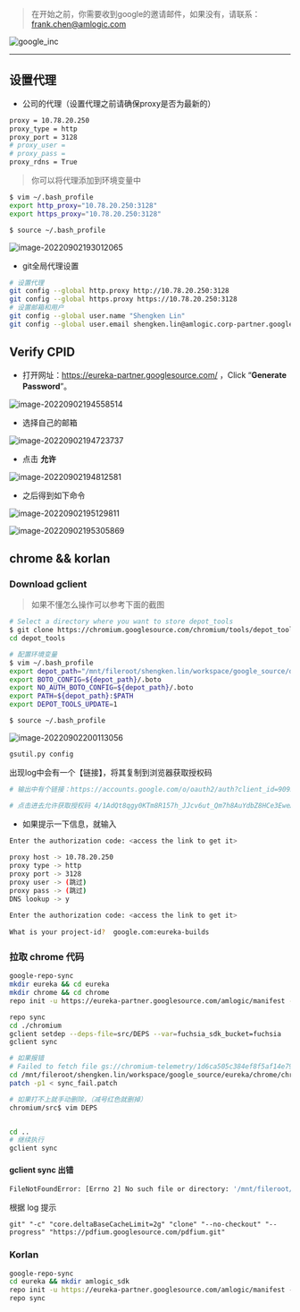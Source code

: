 > 在开始之前，你需要收到google的邀请邮件，如果没有，请联系：frank.chen@amlogic.com

![google_inc](.img/google_inc.png)

----

## 设置代理

- 公司的代理（设置代理之前请确保proxy是否为最新的）

```sh
proxy = 10.78.20.250
proxy_type = http
proxy_port = 3128
# proxy_user = 
# proxy_pass = 
proxy_rdns = True
```

> 你可以将代理添加到环境变量中

```sh
$ vim ~/.bash_profile
export http_proxy="10.78.20.250:3128"
export https_proxy="10.78.20.250:3128"

$ source ~/.bash_profile
```

![image-20220902193012065](.img/image-20220902193012065.png)

- git全局代理设置

```sh
# 设置代理
git config --global http.proxy http://10.78.20.250:3128
git config --global https.proxy https://10.78.20.250:3128
# 设置邮箱和用户
git config --global user.name "Shengken Lin"
git config --global user.email shengken.lin@amlogic.corp-partner.google.com
```


## Verify CPID

- 打开网址：https://eureka-partner.googlesource.com/ ，Click “**Generate Password**”。

![image-20220902194558514](.img/image-20220902194558514.png)

- 选择自己的邮箱

![image-20220902194723737](.img/image-20220902194723737.png)

- 点击 **允许**

![image-20220902194812581](.img/image-20220902194812581.png)

- 之后得到如下命令

![image-20220902195129811](.img/image-20220902195129811.png)

![image-20220902195305869](.img/image-20220902195305869.png)

## chrome && korlan

### Download gclient

> 如果不懂怎么操作可以参考下面的截图

```sh
# Select a directory where you want to store depot_tools
$ git clone https://chromium.googlesource.com/chromium/tools/depot_tools.git
cd depot_tools

# 配置环境变量
$ vim ~/.bash_profile
export depot_path="/mnt/fileroot/shengken.lin/workspace/google_source/depot_tools"
export BOTO_CONFIG=${depot_path}/.boto
export NO_AUTH_BOTO_CONFIG=${depot_path}/.boto
export PATH=${depot_path}:$PATH
export DEPOT_TOOLS_UPDATE=1

$ source ~/.bash_profile
```

![image-20220902200113056](.img/image-20220902200113056.png)

```sh
gsutil.py config
```

出现log中会有一个【链接】，将其复制到浏览器获取授权码

```sh
# 输出中有个链接：https://accounts.google.com/o/oauth2/auth?client_id=909320924072.apps.googleusercontent.com&redirect_uri=urn%3Aietf%3Awg%3Aoauth%3A2.0%3Aoob&scope=https%3A%2F%2Fwww.googleapis.com%2Fauth%2Fcloud-platform+https%3A%2F%2Fwww.googleapis.com%2Fauth%2Faccounts.reauth&access_type=offline&response_type=code  # gsutil.py config 之后生成

# 点击进去允许获取授权码 4/1AdQt8qgy0KTm8R157h_JJcv6ut_Qm7h8AuYdbZ8HCe3EweA79YzAUVvsBw8  # 每次不一样
```

- 如果提示一下信息，就输入

```sh
Enter the authorization code: <access the link to get it>
 
proxy host -> 10.78.20.250
proxy type -> http
proxy port -> 3128
proxy user -> (跳过)
proxy pass -> (跳过)
DNS lookup -> y
 
Enter the authorization code: <access the link to get it>
 
What is your project-id?  google.com:eureka-builds
```

### 拉取 chrome 代码

```sh
google-repo-sync
mkdir eureka && cd eureka
mkdir chrome && cd chrome
repo init -u https://eureka-partner.googlesource.com/amlogic/manifest -m default.xml

repo sync
cd ./chromium
gclient setdep --deps-file=src/DEPS --var=fuchsia_sdk_bucket=fuchsia
gclient sync

# 如果报错
# Failed to fetch file gs://chromium-telemetry/1d6ca505c384ef8f5af14e7958f62d54ec126356 for /mnt/fileroot/shengken.lin/workspace/google_source/eureka/chrome/chromium/src/content/test/data/gpu/mediapipe_zip/mediapipe_chromium_tests.zip, skipping. [Err: Traceback (most recent call last):
cd /mnt/fileroot/shengken.lin/workspace/google_source/eureka/chrome/chromium/src
patch -p1 < sync_fail.patch 

# 如果打不上就手动删除，（减号红色就删掉）
chromium/src$ vim DEPS 


cd ..
# 继续执行
gclient sync
```

#### gclient sync 出错

```sh
FileNotFoundError: [Errno 2] No such file or directory: '/mnt/fileroot/shengken.lin/workspace/google_source/eureka-v2/chrome-v2/chromium/src/third_party/pdfium' -> '/mnt/fileroot/shengken.lin/workspace/google_source/eureka-v2/chrome-v2/chromium/_bad_scm/src/third_party/pdfiuml_d3f_pq/pdfium'
```

根据 log 提示 

```
git" "-c" "core.deltaBaseCacheLimit=2g" "clone" "--no-checkout" "--progress" "https://pdfium.googlesource.com/pdfium.git"
```


### Korlan

```sh
google-repo-sync
cd eureka && mkdir amlogic_sdk
repo init -u https://eureka-partner.googlesource.com/amlogic/manifest -b korlan-master -m combined_sdk.xml
repo sync
```

